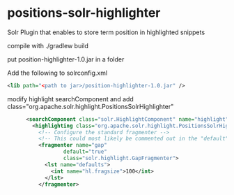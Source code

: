 # positions-solr-highlighter
Solr Plugin that enables to store term position in highlighted snippets

compile with ./gradlew build

put position-highlighter-1.0.jar in a folder

Add the following to solrconfig.xml
```xml
<lib path="<path to jar>/position-highlighter-1.0.jar" />
```

modify highlight searchComponent and add class="org.apache.solr.highlight.PositionsSolrHighlighter"
```xml
      <searchComponent class="solr.HighlightComponent" name="highlight">
        <highlighting class="org.apache.solr.highlight.PositionsSolrHighlighter">
          <!-- Configure the standard fragmenter -->
          <!-- This could most likely be commented out in the "default" case -->
          <fragmenter name="gap"
                  default="true"
                  class="solr.highlight.GapFragmenter">
            <lst name="defaults">
              <int name="hl.fragsize">100</int>
            </lst>
          </fragmenter>
```
